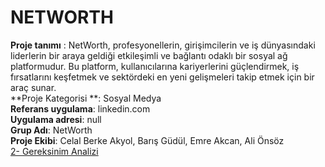 # NETWORTH
**Proje tanımı** : NetWorth, profesyonellerin, girişimcilerin ve iş dünyasındaki liderlerin bir araya geldiği etkileşimli ve bağlantı odaklı bir sosyal ağ platformudur. Bu platform, kullanıcılarına kariyerlerini güçlendirmek, iş fırsatlarını keşfetmek ve sektördeki en yeni gelişmeleri takip etmek için bir araç sunar.
<br>
**Proje Kategorisi **: Sosyal Medya
<br>
**Referans uygulama**: linkedin.com
<br>
**Uygulama adresi**: null
<br>
**Grup Adı**: NetWorth
<br>
**Proje Ekibi**: Celal Berke Akyol, Barış Güdül, Emre Akcan, Ali Önsöz
<br>
[2- Gereksinim Analizi](gereksinimler.md)
